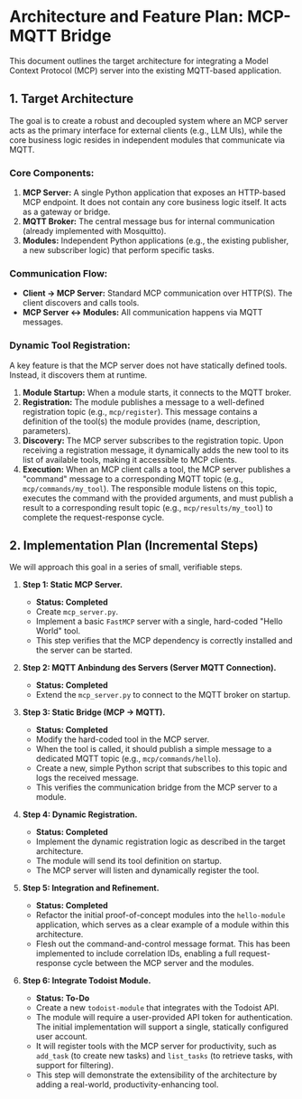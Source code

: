# Architecture and Feature Plan: MCP-MQTT Bridge

This document outlines the target architecture for integrating a Model Context Protocol (MCP) server into the existing MQTT-based application.

## 1. Target Architecture

The goal is to create a robust and decoupled system where an MCP server acts as the primary interface for external clients (e.g., LLM UIs), while the core business logic resides in independent modules that communicate via MQTT.

### Core Components:

1.  **MCP Server:** A single Python application that exposes an HTTP-based MCP endpoint. It does not contain any core business logic itself. It acts as a gateway or bridge.
2.  **MQTT Broker:** The central message bus for internal communication (already implemented with Mosquitto).
3.  **Modules:** Independent Python applications (e.g., the existing publisher, a new subscriber logic) that perform specific tasks.

### Communication Flow:

-   **Client -> MCP Server:** Standard MCP communication over HTTP(S). The client discovers and calls tools.
-   **MCP Server <-> Modules:** All communication happens via MQTT messages.

### Dynamic Tool Registration:

A key feature is that the MCP server does not have statically defined tools. Instead, it discovers them at runtime.

1.  **Module Startup:** When a module starts, it connects to the MQTT broker.
2.  **Registration:** The module publishes a message to a well-defined registration topic (e.g., `mcp/register`). This message contains a definition of the tool(s) the module provides (name, description, parameters).
3.  **Discovery:** The MCP server subscribes to the registration topic. Upon receiving a registration message, it dynamically adds the new tool to its list of available tools, making it accessible to MCP clients.
4.  **Execution:** When an MCP client calls a tool, the MCP server publishes a "command" message to a corresponding MQTT topic (e.g., `mcp/commands/my_tool`). The responsible module listens on this topic, executes the command with the provided arguments, and must publish a result to a corresponding result topic (e.g., `mcp/results/my_tool`) to complete the request-response cycle.

## 2. Implementation Plan (Incremental Steps)

We will approach this goal in a series of small, verifiable steps.

1.  **Step 1: Static MCP Server.**
    -   **Status: Completed**
    -   Create `mcp_server.py`.
    -   Implement a basic `FastMCP` server with a single, hard-coded "Hello World" tool.
    -   This step verifies that the MCP dependency is correctly installed and the server can be started.

2.  **Step 2: MQTT Anbindung des Servers (Server MQTT Connection).**
    -   **Status: Completed**
    -   Extend the `mcp_server.py` to connect to the MQTT broker on startup.

3.  **Step 3: Static Bridge (MCP -> MQTT).**
    -   **Status: Completed**
    -   Modify the hard-coded tool in the MCP server.
    -   When the tool is called, it should publish a simple message to a dedicated MQTT topic (e.g., `mcp/commands/hello`).
    -   Create a new, simple Python script that subscribes to this topic and logs the received message.
    -   This verifies the communication bridge from the MCP server to a module.

4.  **Step 4: Dynamic Registration.**
    -   **Status: Completed**
    -   Implement the dynamic registration logic as described in the target architecture.
    -   The module will send its tool definition on startup.
    -   The MCP server will listen and dynamically register the tool.

5.  **Step 5: Integration and Refinement.**
    -   **Status: Completed**
    -   Refactor the initial proof-of-concept modules into the `hello-module` application, which serves as a clear example of a module within this architecture.
    -   Flesh out the command-and-control message format. This has been implemented to include correlation IDs, enabling a full request-response cycle between the MCP server and the modules.

6.  **Step 6: Integrate Todoist Module.**
    -   **Status: To-Do**
    -   Create a new `todoist-module` that integrates with the Todoist API.
    -   The module will require a user-provided API token for authentication. The initial implementation will support a single, statically configured user account.
    -   It will register tools with the MCP server for productivity, such as `add_task` (to create new tasks) and `list_tasks` (to retrieve tasks, with support for filtering).
    -   This step will demonstrate the extensibility of the architecture by adding a real-world, productivity-enhancing tool.
